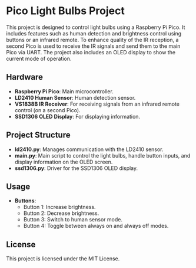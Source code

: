 # Pico Light Bulbs Project

This project is designed to control light bulbs using a Raspberry Pi Pico. It includes features such as human detection and brightness control using buttons or an infrared remote. To enhance quality of the IR reception, a second Pico is used to receive the IR signals and send them to the main Pico via UART. The project also includes an OLED display to show the current mode of operation.

## Hardware
- **Raspberry Pi Pico**: Main microcontroller.
- **LD2410 Human Sensor**: Human detection sensor.
- **VS1838B IR Receiver**: For receiving signals from an infrared remote control (on a second Pico).
- **SSD1306 OLED Display**: For displaying information.

## Project Structure

- **ld2410.py**: Manages communication with the LD2410 sensor.
- **main.py**: Main script to control the light bulbs, handle button inputs, and display information on the OLED screen.
- **ssd1306.py**: Driver for the SSD1306 OLED display.

## Usage

- **Buttons**:
  - Button 1: Increase brightness.
  - Button 2: Decrease brightness.
  - Button 3: Switch to human sensor mode.
  - Button 4: Toggle between always on and always off modes.

## License

This project is licensed under the MIT License.
